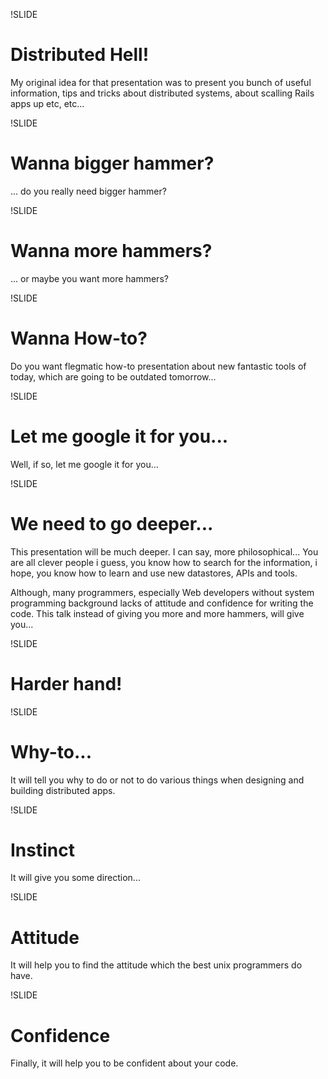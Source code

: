 !SLIDE
# Distributed Hell!

<note>
  My original idea for that presentation was to present you bunch of useful
  information, tips and tricks about distributed systems, about scalling 
  Rails apps up etc, etc...
</note>

!SLIDE
# Wanna bigger hammer?

<note>
  ... do you really need bigger hammer?
</note>

!SLIDE
# Wanna more hammers?

<note>
  ... or maybe you want more hammers?
</note>

!SLIDE
# Wanna How-to?

<note>
  Do you want flegmatic how-to presentation about new fantastic tools
  of today, which are going to be outdated tomorrow...
</note>

!SLIDE
# Let me google it for you...

<note>
  Well, if so, let me google it for you...
</note>

!SLIDE
# We need to go deeper...

<note>
  This presentation will be much deeper. I can say, more philosophical...
  You are all clever people i guess, you know how to search for the information, 
  i hope, you know how to learn and use new datastores, APIs and tools.
  
  Although, many programmers, especially Web developers without system
  programming background lacks of attitude and confidence for writing
  the code. This talk instead of giving you more and more hammers, will 
  give you...
</note>

!SLIDE
# Harder hand!

!SLIDE
# Why-to...

<note>
  It will tell you why to do or not to do various things when designing
  and building distributed apps.
</note>

!SLIDE
# Instinct

<note>
  It will give you some direction...
</note>

!SLIDE
# Attitude

<note>
  It will help you to find the attitude which the best unix programmers do have.
</note>

!SLIDE
# Confidence

<note>
  Finally, it will help you to be confident about your code.
</note>
